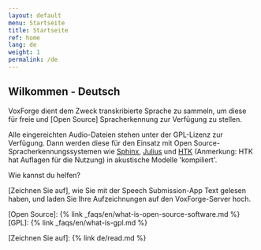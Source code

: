```yaml
---
layout: default
menu: Startseite
title: Startseite
ref: home
lang: de
weight: 1
permalink: /de
---
```


Wilkommen - Deutsch
------------------------------

VoxForge dient dem Zweck transkribierte Sprache zu sammeln, um diese für
freie und [Open Source] Spracherkennung zur Verfügung zu stellen.

Alle eingereichten Audio-Dateien stehen unter der GPL-Lizenz zur Verfügung.
Dann werden diese für den Einsatz mit Open Source- Spracherkennungssystemen wie
[Sphinx], [Julius] und  [HTK] (Anmerkung: HTK hat Auflagen für die Nutzung) in
akustische Modelle 'kompiliert'.

Wie kannst du helfen?

[Zeichnen Sie auf], wie Sie mit der Speech Submission-App Text gelesen haben,
und laden Sie Ihre Aufzeichnungen auf den VoxForge-Server hoch.

[Open Source]: {% link _faqs/en/what-is-open-source-software.md %}
[GPL]: {% link _faqs/en/what-is-gpl.md %}

[Sphinx]: https://cmusphinx.github.io
[Julius]: http://julius.sourceforge.jp/en_index.php?q=en/index.html
[HTK]: http://htk.eng.cam.ac.uk/

[Zeichnen Sie auf]: {% link de/read.md %}
